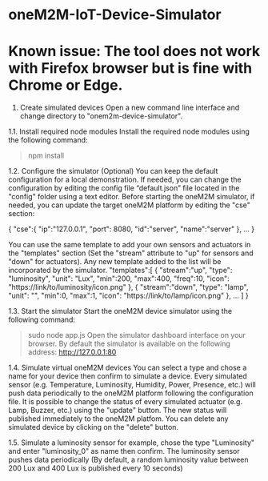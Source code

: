 # oneM2M-IoT-Device-Simulator

Known issue: The tool does not work with Firefox browser but is fine with Chrome or Edge.
=========================================================================================

1. Create simulated devices
Open a new command line interface and change directory to "onem2m-device-simulator".

1.1. Install required node modules
Install the required node modules using the following command:
> npm install

1.2. Configure the simulator (Optional)
You can keep the default configuration for a local demonstration.
If needed, you can change the configuration by editing the config file “default.json” file located in the "config" folder using a text editor.
Before starting the oneM2M simulator, if needed, you can update the target oneM2M platform by editing the "cse" section:

{
    "cse":{
        "ip":"127.0.0.1",
        "port": 8080,
        "id":"server",
        "name":"server"
    },
    ...
}

You can use the same template to add your own sensors and actuators in the "templates" section (Set the "stream" attribute to "up" for sensors and "down" for actuators). Any new template added to the list will be incorporated by the simulator.
"templates":[
    {
        "stream":"up",
        "type": "luminosity",
        "unit": "Lux",
        "min":200,
        "max":400,
        "freq":10,
        "icon": "https://link/to/luminosity/icon.png"
    },
    {
        "stream":"down",
        "type": "lamp",
        "unit": "",
        "min":0,
        "max":1,
        "icon": "https://link/to/lamp/icon.png"
    },
    ...
    ]
}

1.3. Start the simulator
Start the oneM2M device simulator using the following command:
> sudo node app.js
Open the simulator dashboard interface on your browser. By default the simulator is available on the following address: http://127.0.0.1:80

1.4. Simulate virtual oneM2M devices
You can select a type and chose a name for your device then confirm to simulate a device.
Every simulated sensor (e.g. Temperature, Luminosity, Humidity, Power, Presence, etc.) will push data periodically to the oneM2M platform following the configuration file.
It is possible to change the status of every simulated actuator (e.g. Lamp, Buzzer, etc.) using the "update" button. The new status will published immediately to the oneM2M platfom.
You can delete any simulated device by clicking on the "delete" button.

1.5. Simulate a luminosity sensor
for example, chose the type "Luminosity" and enter "luminosity_0" as name then confirm.
The luminosity sensor pushes data periodically (By default, a random luminosity value between 200 Lux and 400 Lux is published every 10 seconds)

